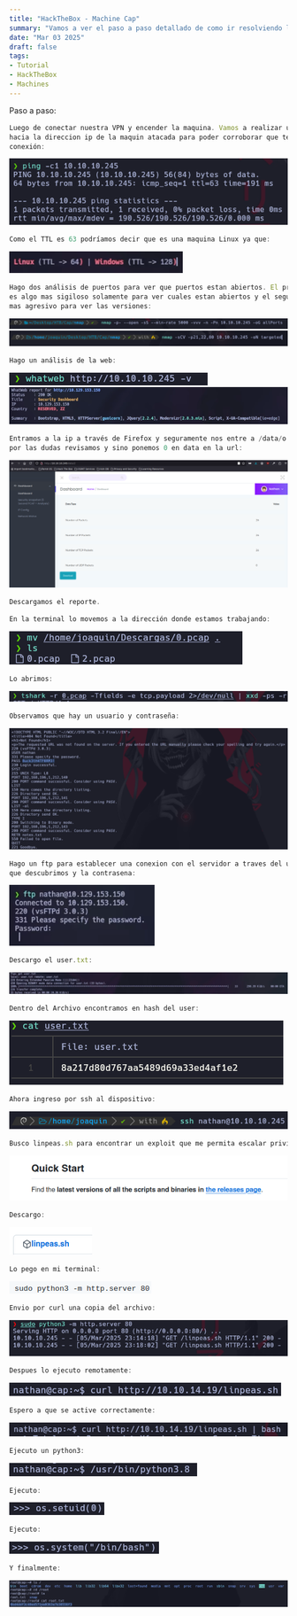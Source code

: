 ```yaml
---
title: "HackTheBox - Machine Cap"
summary: "Vamos a ver el paso a paso detallado de como ir resolviendo la maquina:"
date: "Mar 03 2025"
draft: false
tags:
- Tutorial
- HackTheBox
- Machines
---
```


Paso a paso:
```js
Luego de conectar nuestra VPN y encender la maquina. Vamos a realizar un ping 
hacia la direccion ip de la maquin atacada para poder corroborar que tenemos
conexión:
```
![Test Relative Image](./imagen.png)

```js
Como el TTL es 63 podríamos decir que es una maquina Linux ya que:
```
![Test Relative Image](./imagen2.png)

```js
Hago dos análisis de puertos para ver que puertos estan abiertos. El primero 
es algo mas sigiloso solamente para ver cuales estan abiertos y el segundo es
mas agresivo para ver las versiones:
```
![Test Relative Image](./imagen3.png)
![Test Relative Image](./imagen4.png)

```js
Hago un análisis de la web:
```
![Test Relative Image](./imagen5.png)
![Test Relative Image](./imagen6.png)

```js
Entramos a la ip a través de Firefox y seguramente nos entre a /data/o pero 
por las dudas revisamos y sino ponemos 0 en data en la url:
```
![Test Relative Image](./imagen7.png)

```js
Descargamos el reporte.
```

```js
En la terminal lo movemos a la dirección donde estamos trabajando:
```
![Test Relative Image](./imagen8.png)

```js
Lo abrimos:
```
![Test Relative Image](./imagen9.png)

```js
Observamos que hay un usuario y contraseña:
```
![Test Relative Image](./imagen10.png)

```js
Hago un ftp para establecer una conexion con el servidor a traves del usuario 
que descubrimos y la contrasena:
```
![Test Relative Image](./imagen11.png)

```js
Descargo el user.txt:
```
![Test Relative Image](./imagen12.png)

```js
Dentro del Archivo encontramos en hash del user:
```
![Test Relative Image](./imagen13.png)


```js
Ahora ingreso por ssh al dispositivo:
```
![Test Relative Image](./imagen14.png)

```js
Busco linpeas.sh para encontrar un exploit que me permita escalar privilegios:
```
![Test Relative Image](./imagen15.png)

```js
Descargo:
```
![Test Relative Image](./imagen16.png)

```js
Lo pego en mi terminal:
```
![Test Relative Image](./imagen17.png)

```js
Envio por curl una copia del archivo:
```
![Test Relative Image](./imagen18.png)

```js
Despues lo ejecuto remotamente:
```
![Test Relative Image](./imagen19.png)

```js
Espero a que se active correctamente:
```
![Test Relative Image](./imagen20.png)

```js
Ejecuto un python3:
```
![Test Relative Image](./imagen21.png)

```js
Ejecuto:
```
![Test Relative Image](./imagen22.png)

```js
Ejecuto:
```
![Test Relative Image](./imagen23.png)

```js
Y finalmente:
```
![Test Relative Image](./imagen24.png)













